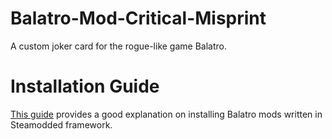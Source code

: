 # Balatro-Mod-Critical-Misprint
A custom joker card for the rogue-like game Balatro.

# Installation Guide
[This guide](https://steamcommunity.com/sharedfiles/filedetails/?id=3400691352) provides a good explanation on installing Balatro mods written in Steamodded framework.
